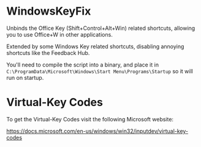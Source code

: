 # WindowsKeyFix

Unbinds the Office Key (Shift+Control+Alt+Win) related shortcuts, allowing you to use Office+W in other applications.

Extended by some Windows Key related shortcuts, disabling annoying shortcuts like the Feedback Hub.

You'll need to compile the script into a binary, and place it in `C:\ProgramData\Microsoft\Windows\Start Menu\Programs\Startup` so it will run on startup.

# Virtual-Key Codes
To get the Virtual-Key Codes visit the following Microsoft website:

https://docs.microsoft.com/en-us/windows/win32/inputdev/virtual-key-codes
